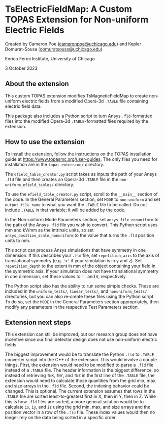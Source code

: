 # TsElectricFieldMap: A Custom TOPAS Extension for Non-uniform Electric Fields

Created by Cameron Poe (cameronpoe@uchicago.edu) and Kepler Domurat-Sousa (domuratsousa@uchicago.edu)

Enrico Fermi Institute, University of Chicago

3 October 2023

## About the extension

This custom TOPAS extension modifies TsMagneticFieldMap to create non-uniform electric fields from a modified Opera-3d `.TABLE` file containing electric field data.

This package also includes a Python script to turn Ansys `.fld`-formatted files into the modified Opera-3d `.TABLE`-formatted files required by the extension.

## How to use the extension

To install the extension, follow the instructions on the TOPAS installation guide at https://www.topasmc.org/user-guides. The only files you need for installation are in the `topas_extension/` directory.

The `efield_table_creator.py` script takes as inputs the path of your Ansys `.fld` file and then creates an Opera-3d `.TABLE` file in the `non-uniform_efield_tables/` directory.

To use the `efield_table_creator.py` script, scroll to the `__main__` section of the code. In the General Parameters section, set `MODE` to `non-uniform` and set `output_file_name` to what you want the `.TABLE` file to be called. Do not include `.TABLE` in that variable; it will be added by the code.

In the Non-uniform Mode Parameters section, set `ansys_file_nonuniform` to the path of the Ansys `.fld` file you wish to convert. This Python script uses mm and kV/mm as the intrinsic units, so set `ansys_position_scale_nonuniform` to the value that turns the `.fld` position units to mm. 

This script can process Ansys simulations that have symmetry in one dimension. If this describes your `.fld` file, set `repetition_axis` to the axis of translational symmetry (e.g. `'x'` if your simulation is in y and z). Set `repetition_depth` to the extent in mm of the object containing your field in the symmetric axis. If your simulation does not have translational symmetry in one dimension, set these values to `''` and `0`, respectively.

The Python script also has the ability to run some simple checks. These are included in the `uniform_tests/`, `linear_tests/`, and `nonuniform_tests/` directories, but you can also re-create these files using the Python script. To do so, set the `MODE` in the General Parameters section appropriately, then modify any parameters in the respective Test Parameters section.

## Extension next steps

This extension can still be improved, but our research group does not have incentive since our final detector design does not use non-uniform electric fields. 

The biggest improvement would be to translate the Python `.fld` to `.TABLE` converter script into the C++ of the extension. This would involve a couple things. First, the extension would need to be modified to parse a `.fld` file instead of a `.TABLE` file. The header information is the biggest difference, so instead of retrieving `fNX`, `fNY`, and `fNZ` in the first line of the `.TABLE` file, the extension would need to calculate those quantities from the grid min, max, and size arrays in the `.fld` file. Second, the indexing behavior could be changed. This is optional. The current extension assumes that rows in the `.TABLE` file are sorted least-to-greatest first in X, then in Y, then in Z. While this is how `.fld` files are sorted, a more general solution would be to calculate `ix`, `iy`, and `iz` using the grid min, max, and size arrays and the position vector in a row of the `.fld` file. These index values would then no longer rely on the data being sorted in a specific order.